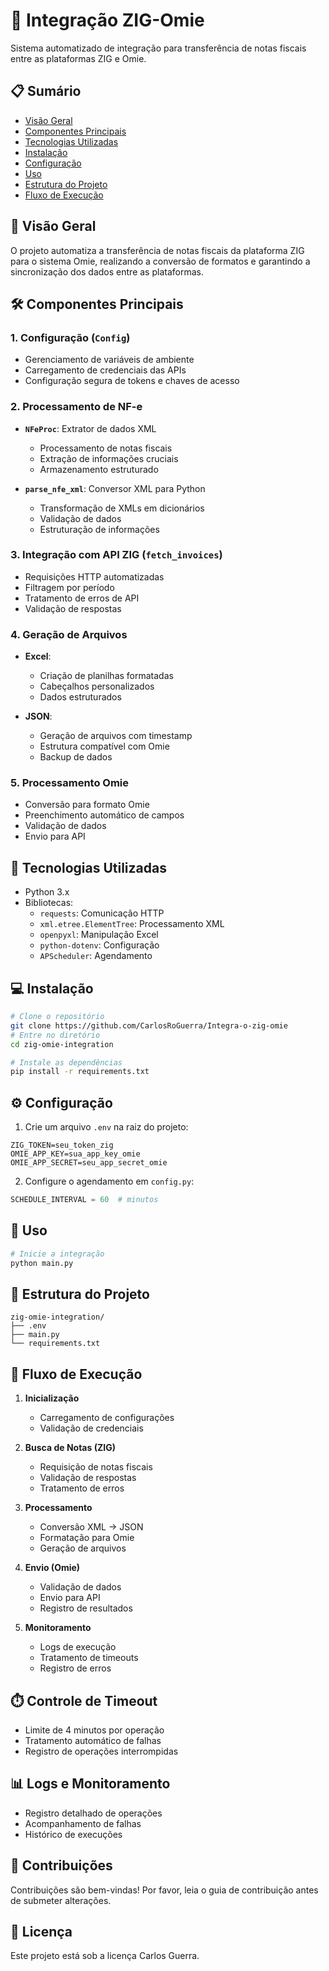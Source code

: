 # 🔄 Integração ZIG-Omie

Sistema automatizado de integração para transferência de notas fiscais entre as plataformas ZIG e Omie.

## 📋 Sumário

- [Visão Geral](#visão-geral)
- [Componentes Principais](#componentes-principais)
- [Tecnologias Utilizadas](#tecnologias-utilizadas)
- [Instalação](#instalação)
- [Configuração](#configuração)
- [Uso](#uso)
- [Estrutura do Projeto](#estrutura-do-projeto)
- [Fluxo de Execução](#fluxo-de-execução)

## 🎯 Visão Geral

O projeto automatiza a transferência de notas fiscais da plataforma ZIG para o sistema Omie, realizando a conversão de formatos e garantindo a sincronização dos dados entre as plataformas.

## 🛠️ Componentes Principais

### 1. Configuração (`Config`)
- Gerenciamento de variáveis de ambiente
- Carregamento de credenciais das APIs
- Configuração segura de tokens e chaves de acesso

### 2. Processamento de NF-e
- **`NFeProc`**: Extrator de dados XML
  - Processamento de notas fiscais
  - Extração de informações cruciais
  - Armazenamento estruturado

- **`parse_nfe_xml`**: Conversor XML para Python
  - Transformação de XMLs em dicionários
  - Validação de dados
  - Estruturação de informações

### 3. Integração com API ZIG (`fetch_invoices`)
- Requisições HTTP automatizadas
- Filtragem por período
- Tratamento de erros de API
- Validação de respostas

### 4. Geração de Arquivos
- **Excel**: 
  - Criação de planilhas formatadas
  - Cabeçalhos personalizados
  - Dados estruturados

- **JSON**:
  - Geração de arquivos com timestamp
  - Estrutura compatível com Omie
  - Backup de dados

### 5. Processamento Omie
- Conversão para formato Omie
- Preenchimento automático de campos
- Validação de dados
- Envio para API

## 🚀 Tecnologias Utilizadas

- Python 3.x
- Bibliotecas:
  - `requests`: Comunicação HTTP
  - `xml.etree.ElementTree`: Processamento XML
  - `openpyxl`: Manipulação Excel
  - `python-dotenv`: Configuração
  - `APScheduler`: Agendamento

## 💻 Instalação

```bash
# Clone o repositório
git clone https://github.com/CarlosRoGuerra/Integra-o-zig-omie
# Entre no diretório
cd zig-omie-integration

# Instale as dependências
pip install -r requirements.txt
```

## ⚙️ Configuração

1. Crie um arquivo `.env` na raiz do projeto:
```env
ZIG_TOKEN=seu_token_zig
OMIE_APP_KEY=sua_app_key_omie
OMIE_APP_SECRET=seu_app_secret_omie
```

2. Configure o agendamento em `config.py`:
```python
SCHEDULE_INTERVAL = 60  # minutos
```

## 📌 Uso

```bash
# Inicie a integração
python main.py
```

## 📂 Estrutura do Projeto

```
zig-omie-integration/
├── .env
├── main.py
└── requirements.txt
```

## 🔄 Fluxo de Execução

1. **Inicialização**
   - Carregamento de configurações
   - Validação de credenciais

2. **Busca de Notas (ZIG)**
   - Requisição de notas fiscais
   - Validação de respostas
   - Tratamento de erros

3. **Processamento**
   - Conversão XML → JSON
   - Formatação para Omie
   - Geração de arquivos

4. **Envio (Omie)**
   - Validação de dados
   - Envio para API
   - Registro de resultados

5. **Monitoramento**
   - Logs de execução
   - Tratamento de timeouts
   - Registro de erros

## ⏱️ Controle de Timeout

- Limite de 4 minutos por operação
- Tratamento automático de falhas
- Registro de operações interrompidas

## 📊 Logs e Monitoramento

- Registro detalhado de operações
- Acompanhamento de falhas
- Histórico de execuções

## 🤝 Contribuições

Contribuições são bem-vindas! Por favor, leia o guia de contribuição antes de submeter alterações.

## 📝 Licença

Este projeto está sob a licença Carlos Guerra.
